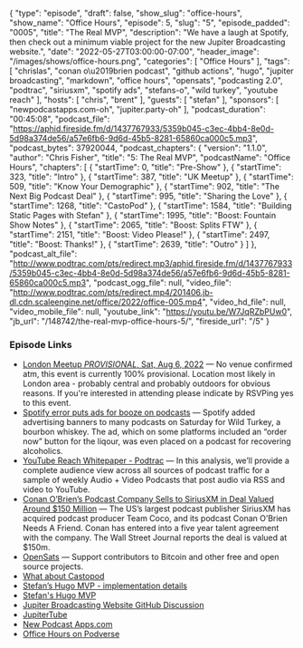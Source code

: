 {
  "type": "episode",
  "draft": false,
  "show_slug": "office-hours",
  "show_name": "Office Hours",
  "episode": 5,
  "slug": "5",
  "episode_padded": "0005",
  "title": "The Real MVP",
  "description": "We have a laugh at Spotify, then check out a minimum viable project for the new Jupiter Broadcasting website.",
  "date": "2022-05-27T03:00:00-07:00",
  "header_image": "/images/shows/office-hours.png",
  "categories": [
    "Office Hours"
  ],
  "tags": [
    "chrislas",
    "conan o\u2019brien podcast",
    "github actions",
    "hugo",
    "jupiter broadcasting",
    "markdown",
    "office hours",
    "opensats",
    "podcasting 2.0",
    "podtrac",
    "siriusxm",
    "spotify ads",
    "stefans-o",
    "wild turkey",
    "youtube reach"
  ],
  "hosts": [
    "chris",
    "brent"
  ],
  "guests": [
    "stefan"
  ],
  "sponsors": [
    "newpodcastapps.com-oh",
    "jupiter.party-oh"
  ],
  "podcast_duration": "00:45:08",
  "podcast_file": "https://aphid.fireside.fm/d/1437767933/5359b045-c3ec-4bb4-8e0d-5d98a374de56/a57e6fb6-9d6d-45b5-8281-65860ca000c5.mp3",
  "podcast_bytes": 37920044,
  "podcast_chapters": {
    "version": "1.1.0",
    "author": "Chris Fisher",
    "title": "5: The Real MVP",
    "podcastName": "Office Hours",
    "chapters": [
      {
        "startTime": 0,
        "title": "Pre-Show"
      },
      {
        "startTime": 323,
        "title": "Intro"
      },
      {
        "startTime": 387,
        "title": "UK Meetup"
      },
      {
        "startTime": 509,
        "title": "Know Your Demographic"
      },
      {
        "startTime": 902,
        "title": "The Next Big Podcast Deal"
      },
      {
        "startTime": 995,
        "title": "Sharing the Love"
      },
      {
        "startTime": 1268,
        "title": "CastoPod"
      },
      {
        "startTime": 1584,
        "title": "Building Static Pages with Stefan"
      },
      {
        "startTime": 1995,
        "title": "Boost: Fountain Show Notes"
      },
      {
        "startTime": 2065,
        "title": "Boost: Splits FTW"
      },
      {
        "startTime": 2151,
        "title": "Boost: Video Please!"
      },
      {
        "startTime": 2497,
        "title": "Boost: Thanks!"
      },
      {
        "startTime": 2639,
        "title": "Outro"
      }
    ]
  },
  "podcast_alt_file": "http://www.podtrac.com/pts/redirect.mp3/aphid.fireside.fm/d/1437767933/5359b045-c3ec-4bb4-8e0d-5d98a374de56/a57e6fb6-9d6d-45b5-8281-65860ca000c5.mp3",
  "podcast_ogg_file": null,
  "video_file": "http://www.podtrac.com/pts/redirect.mp4/201406.jb-dl.cdn.scaleengine.net/office/2022/office-005.mp4",
  "video_hd_file": null,
  "video_mobile_file": null,
  "youtube_link": "https://youtu.be/W7JqRZbPUw0",
  "jb_url": "/148742/the-real-mvp-office-hours-5/",
  "fireside_url": "/5"
}


### Episode Links

  * [London Meetup *PROVISIONAL*, Sat, Aug 6, 2022](https://www.meetup.com/jupiterbroadcasting/events/286056077/ "London Meetup *PROVISIONAL*, Sat, Aug 6, 2022") — No venue confirmed atm, this event is currently 100% provisional. Location most likely in London area - probably central and probably outdoors for obvious reasons. If you're interested in attending please indicate by RSVPing yes to this event.
  * [Spotify error puts ads for booze on podcasts](https://podnews.net/update/spotify-booze "Spotify error puts ads for booze on podcasts") — Spotify added advertising banners to many podcasts on Saturday for Wild Turkey, a bourbon whiskey. The ad, which on some platforms included an “order now” button for the liqour, was even placed on a podcast for recovering alcoholics. 
  * [YouTube Reach Whitepaper - Podtrac](https://analytics.podtrac.com/videopodcastsyoutube "YouTube Reach Whitepaper - Podtrac") — In this analysis, we’ll provide a complete audience view across all sources of podcast traffic for a sample of weekly Audio + Video Podcasts that post audio via RSS and video to YouTube.
  * [Conan O’Brien’s Podcast Company Sells to SiriusXM in Deal Valued Around $150 Million](https://www.wsj.com/articles/conan-obriens-podcast-company-sells-to-siriusxm-in-deal-valued-around-150-million-11653306900 "Conan O’Brien’s Podcast Company Sells to SiriusXM in Deal Valued Around $150 Million") — The US’s largest podcast publisher SiriusXM has acquired podcast producer Team Coco, and its podcast Conan O’Brien Needs A Friend. Conan has entered into a five year talent agreement with the company. The Wall Street Journal reports the deal is valued at $150m.
  * [OpenSats](https://opensats.org/ "OpenSats") — Support contributors to Bitcoin and other free and open source projects.
  * [What about Castopod](https://github.com/JupiterBroadcasting/jupiterbroadcasting.com/discussions/8#discussioncomment-2806785 "What about Castopod")
  * [Stefan’s Hugo MVP - implementation details](https://github.com/JupiterBroadcasting/jupiterbroadcasting.com/discussions/8#discussioncomment-2735876 "Stefan’s Hugo MVP - implementation details")
  * [Stefan's Hugo MVP](https://jb.codefighters.net/ "Stefan's Hugo MVP")
  * [Jupiter Broadcasting Website GitHub Discussion ](https://github.com/JupiterBroadcasting/jupiterbroadcasting.com/discussions/8 "Jupiter Broadcasting Website GitHub Discussion ")
  * [JupiterTube](https://jupiter.tube/ "JupiterTube")
  * [New Podcast Apps.com](https://podcastindex.org/apps?appTypes=app&elements=Chapters%2CValue "New Podcast Apps.com")
  * [Office Hours on Podverse](https://podverse.fm/podcast/GLuztlxs0- "Office Hours on Podverse")


